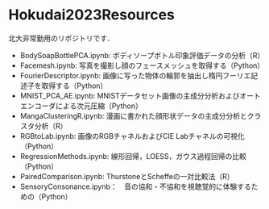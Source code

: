 # Hokudai2023Resources
北大非常勤用のリポジトリです．

* BodySoapBottlePCA.ipynb: ボディソープボトル印象評価データの分析（R）  
* Facemesh.ipynb: 写真を撮影し顔のフェースメッシュを取得する（Python）  
* FourierDescriptor.ipynb: 画像に写った物体の輪郭を抽出し楕円フーリエ記述子を取得する（Python）  
* MNIST_PCA_AE.ipynb: MNISTデータセット画像の主成分分析およびオートエンコーダによる次元圧縮（Python）  
* MangaClusteringR.ipynb: 漫画に書かれた顔形状データの主成分分析とクラスタ分析（R）  
* RGBtoLab.ipynb: 画像のRGBチャネルおよびCIE Labチャネルの可視化（Python）    
* RegressionMethods.ipynb: 線形回帰，LOESS，ガウス過程回帰の比較（Python）  
* PairedComparison.ipynb: ThurstoneとScheffeの一対比較法（R）
* SensoryConsonance.ipynb：　音の協和・不協和を視聴覚的に体験するための（Python）
